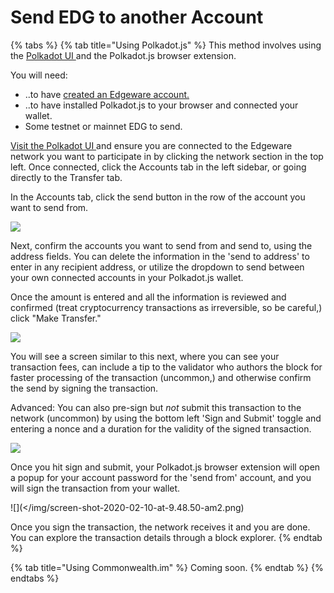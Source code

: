 # Send EDG to another Account

{% tabs %}
{% tab title="Using Polkadot.js" %}
This method involves using the [Polkadot UI ](https://polkadot.js.org/apps/#/explorer)and the Polkadot.js browser extension.

You will need:

- ..to have [created an Edgeware account.](create-an-account.md)
- ..to have installed Polkadot.js to your browser and connected your wallet.
- Some testnet or mainnet EDG to send.

[Visit the Polkadot UI ](https://polkadot.js.org/apps/#/accounts)and ensure you are connected to the Edgeware network you want to participate in by clicking the network section in the top left. Once connected, click the Accounts tab in the left sidebar, or going directly to the Transfer tab.

In the Accounts tab, click the send button in the row of the account you want to send from.

![](/img/screen-shot-2020-02-10-at-9.35.08-am2.png)

Next, confirm the accounts you want to send from and send to, using the address fields. You can delete the information in the 'send to address' to enter in any recipient address, or utilize the dropdown to send between your own connected accounts in your Polkadot.js wallet.

Once the amount is entered and all the information is reviewed and confirmed (treat cryptocurrency transactions as irreversible, so be careful,) click "Make Transfer."

![](/img/screen-shot-2020-02-10-at-9.39.14-am1.png)

You will see a screen similar to this next, where you can see your transaction fees, can include a tip to the validator who authors the block for faster processing of the transaction (uncommon,) and otherwise confirm the send by signing the transaction.

Advanced: You can also pre-sign but _not_ submit this transaction to the network (uncommon) by using the bottom left 'Sign and Submit' toggle and entering a nonce and a duration for the validity of the signed transaction.

![](/img/screen-shot-2020-02-10-at-9.43.14-am1.png)

Once you hit sign and submit, your Polkadot.js browser extension will open a popup for your account password for the 'send from' account, and you will sign the transaction from your wallet.

![](</img/screen-shot-2020-02-10-at-9.48.50-am2.png)

Once you sign the transaction, the network receives it and you are done. You can explore the transaction details through a block explorer.
{% endtab %}

{% tab title="Using Commonwealth.im" %}
Coming soon.
{% endtab %}
{% endtabs %}
